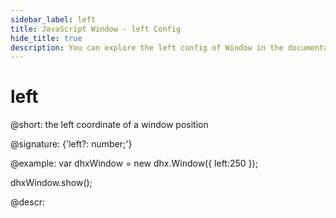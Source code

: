 ```yaml
---
sidebar_label: left
title: JavaScript Window - left Config 
hide_title: true
description: You can explore the left config of Window in the documentation of the DHTMLX JavaScript UI library. Browse developer guides and API reference, try out code examples and live demos, and download a free 30-day evaluation version of DHTMLX Suite 7.
---
```

 
# left

@short: the left coordinate of a window position

@signature: {'left?: number;'}

@example:
var dhxWindow = new dhx.Window({
    left:250
});

dhxWindow.show();

@descr:
